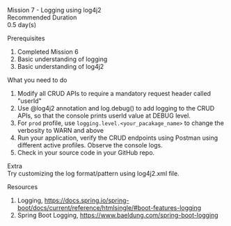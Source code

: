 Mission 7 - Logging using log4j2								
Recommended Duration								
0.5 day(s)								
								
Prerequisites								
1. Completed Mission 6								
2. Basic understanding of logging								
2. Basic understanding of log4j2								
								
What you need to do								
1. Modify all CRUD APIs to require a mandatory request header called "userId"								
2. Use @log4j2 annotation and log.debug() to add logging to the CRUD APIs, so that the console prints userId value at DEBUG level.								
3. For `prod` profile, use `logging.level.<your_pacakage_name>` to change the verbosity to WARN and above								
4. Run your application, verify the CRUD endpoints using Postman using different active profiles. Observe the console logs.								
5. Check in your source code in your GitHub repo.								
								
Extra								
Try customizing the log format/pattern using log4j2.xml file.								
								
Resources								
1. Logging, https://docs.spring.io/spring-boot/docs/current/reference/htmlsingle/#boot-features-logging								
2. Spring Boot Logging, https://www.baeldung.com/spring-boot-logging								
